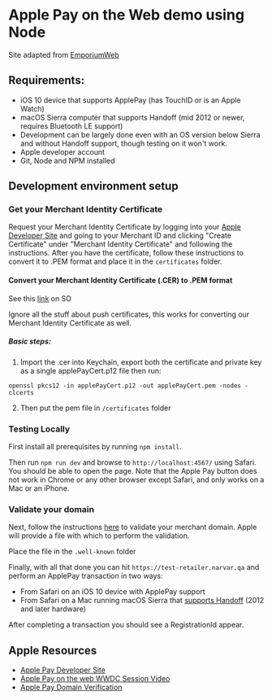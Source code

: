 # Apple Pay on the Web demo using Node

Site adapted from [EmporiumWeb](https://developer.apple.com/library/content/samplecode/EmporiumWeb/Introduction/Intro.html)

## Requirements:

* iOS 10 device that supports ApplePay (has TouchID or is an Apple Watch)
* macOS Sierra computer that supports Handoff (mid 2012 or newer, requires Bluetooth LE support)
* Development can be largely done even with an OS version below Sierra and without Handoff support, though testing on it won't work.
* Apple developer account
* Git, Node and NPM installed

## Development environment setup

### Get your Merchant Identity Certificate

Request your Merchant Identity Certificate by logging into your [Apple Developer Site](https://developer.apple.com) and going to
your Merchant ID and clicking "Create Certificate" under "Merchant Identity Certificate" and following the instructions. After you have
the certificate, follow these instructions to convert it to .PEM format and place it in the `certificates` folder.

#### Convert your Merchant Identity Certificate (.CER) to .PEM format

See this [link](http://stackoverflow.com/questions/21250510/generate-pem-file-used-to-setup-apple-push-notification) on SO

Ignore all the stuff about push certificates, this works for converting our Merchant Identity Certificate as well.

##### Basic steps:

1. Import the .cer into Keychain, export both the certificate and private key as a single applePayCert.p12 
file then run:

```shell
openssl pkcs12 -in applePayCert.p12 -out applePayCert.pem -nodes -clcerts
```

2. Then put the pem file in `/certificates` folder

### Testing Locally

First install all prerequisites by running `npm install`.

Then run `npm run dev` and browse to `http://localhost:4567/` using Safari.
You should be able to open the page. Note that the Apple Pay button does not 
work in Chrome or any other browser except Safari, and only works on a Mac or an iPhone.

### Validate your domain

Next, follow the instructions [here](https://developer.apple.com/reference/applepayjs/) to validate your merchant domain.
Apple will provide a file with which to perform the validation.

Place the file in the `.well-known` folder

Finally, with all that done you can hit `https://test-retailer.narvar.qa` and perform an ApplePay transaction in two ways:

* From Safari on an iOS 10 device with ApplePay support
* From Safari on a Mac running macOS Sierra that [supports Handoff](https://support.apple.com/kb/PH25169?locale=en_US) (2012 and later hardware)

After completing a transaction you should see a RegistrationId appear.

## Apple Resources

* [Apple Pay Developer Site](https://developer.apple.com/apple-pay/)
* [Apple Pay on the web WWDC Session Video](https://developer.apple.com/videos/play/wwdc2016/703/)
* [Apple Pay Domain Verification](https://developer.apple.com/support/apple-pay-domain-verification/)
